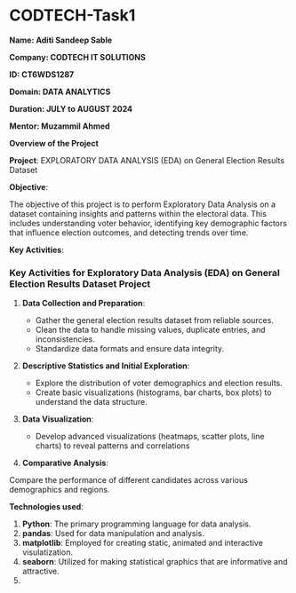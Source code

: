 # CODTECH-Task1
**Name: Aditi Sandeep Sable**

**Company: CODTECH IT SOLUTIONS**

**ID: CT6WDS1287**

**Domain: DATA ANALYTICS**

**Duration: JULY to AUGUST 2024**

**Mentor: Muzammil Ahmed**

**Overview of the Project**

**Project**: EXPLORATORY DATA ANALYSIS (EDA) on General Election Results Dataset

**Objective**:

The objective of this project is to perform Exploratory Data Analysis on a dataset containing insights and patterns within the electoral data. This includes understanding voter behavior, identifying key demographic factors that influence election outcomes, and detecting trends over time. 

**Key Activities**:

### Key Activities for Exploratory Data Analysis (EDA) on General Election Results Dataset Project

1. **Data Collection and Preparation**:
   - Gather the general election results dataset from reliable sources.
   - Clean the data to handle missing values, duplicate entries, and inconsistencies.
   - Standardize data formats and ensure data integrity.

2. **Descriptive Statistics and Initial Exploration**:
   - Explore the distribution of voter demographics and election results.
   - Create basic visualizations (histograms, bar charts, box plots) to understand the data structure.

3. **Data Visualization**:
   - Develop advanced visualizations (heatmaps, scatter plots, line charts) to reveal patterns and correlations

4. **Comparative Analysis**:

Compare the performance of different candidates across various demographics and regions.

**Technologies used**:
1) **Python**: The primary programming language for data analysis.
2) **pandas**: Used for data manipulation and analysis.
3) **matplotlib**: Employed for creating static, animated and interactive visulatization.
4) **seaborn**: Utilized for making statistical graphics that are informative and attractive.
5) 
